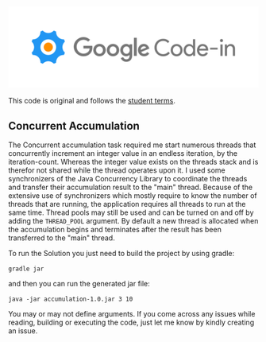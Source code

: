 
[![Google Code-in](./assets/codein_logo.png)](https://codein.withgoogle.com/)

This code is original and follows the
[student terms](https://codein.withgoogle.com/student-terms/).

## Concurrent Accumulation
The Concurrent accumulation task required me start numerous threads that concurrently increment an integer value in an endless iteration,
by the iteration-count. Whereas the integer value exists on the threads stack and is therefor not shared
while the thread operates upon it. I used some synchronizers of the
Java Concurrency Library to coordinate the threads and transfer their
accumulation result to the "main" thread. 
Because of the extensive use of synchronizers which mostly require to know
the number of threads that are running, the application requires all threads
to run at the same time. Thread pools may still be used and can be turned on 
and off by adding the `THREAD_POOL` argument. By default a new thread is allocated
when the accumulation begins and terminates after the result has been
transferred to the "main" thread. 

To run the Solution you just need to build the project
by using gradle:

``` 
gradle jar
```

and then you can run the generated jar file:
```
java -jar accumulation-1.0.jar 3 10
```

You may or may not define arguments. If you come across any issues while reading, building
or executing the code, just let me know by kindly creating an issue.
